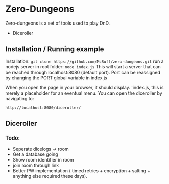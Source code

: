 # Zero-Dungeons
Zero-dungeons is a set of tools used to play DnD.
- Diceroller

## Installation / Running example
Installation: `git clone https://github.com/McBuff/zero-dungeons.git`
run a nodejs server in root folder: `node index.js`
This will start a server that can be reached through localhost:8080  (default port).
Port can be reassigned by changing the PORT global variable in index.js

When you open the page in your browser, it should display. 'index.js, this is merely a placeholder for an eventual menu.
You can open the diceroller by navigating to:

    http://localhost:8080/diceroller/


## Diceroller
### Todo:
- Seperate dicelogs -> room
- Get a database going
- Show room identifier in room
- join room through link
- Better PW implementation ( timed retries  + encryption + salting  + anything else required these days).
